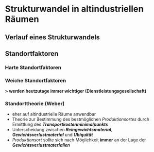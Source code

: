 # Strukturwandel in altindustriellen Räumen

## Verlauf eines Strukturwandels

## Standortfaktoren

### Harte Standortfaktoren

### Weiche Standortfaktoren

**> werden heutzutage immer wichtiger (Dienstleistungsgesellschaft)**

### Standorttheorie (Weber)
- eher auf altindustrielle Räume anwendbar
- Theorie zur Bestimmung des bestmöglichen *Produktionsortes* durch Ermittlung des ***Transportkostenminimalpunkts***
- Unterscheidung zwischen ***Reingewichtsmaterial***, ***Gewichtsverlustmaterial*** und ***Ubiquität***
- *Produktionsort* sollte sich nach Möglichkeit **immer** an der Lage der ***Gewichtsverlustmaterialien***
<!--stackedit_data:
eyJoaXN0b3J5IjpbLTU2NjIzNDA3MiwtMTY5NDY2OTQ4N119
-->